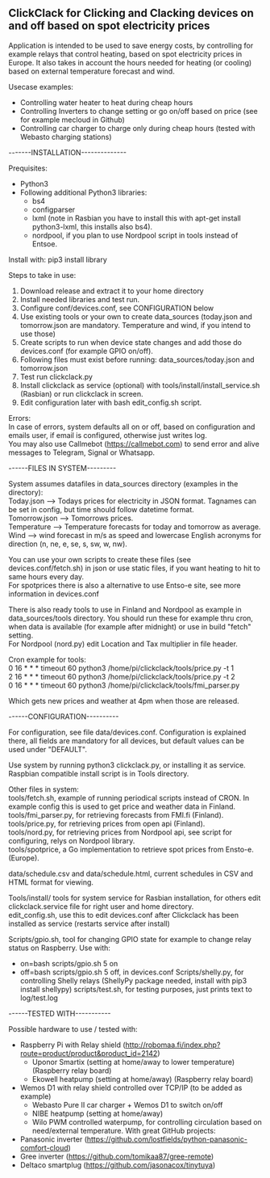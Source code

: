 ClickClack for Clicking and Clacking devices on and off based on spot electricity prices
---------
  
Application is intended to be used to save energy costs, by controlling for example relays that control heating, based on spot electricity prices in Europe. It also takes in account the hours needed for heating (or cooling) based on external temperature forecast and wind.
  
Usecase examples:
- Controlling water heater to heat during cheap hours
- Controlling Inverters to change setting or go on/off based on price (see for example mecloud in Github)
- Controlling car charger to charge only during cheap hours (tested with Webasto charging stations)
  
-------INSTALLATION--------------
  
Prequisites:
- Python3
- Following additional Python3 libraries:
  - bs4
  - configparser
  - lxml (note in Rasbian you have to install this with apt-get install python3-lxml, this installs also bs4). 
  - nordpool, if you plan to use Nordpool script in tools instead of Entsoe.
  
Install with: pip3 install library  
  
Steps to take in use:  
1. Download release and extract it to your home directory
2. Install needed libraries and test run.
3. Configure conf/devices.conf, see CONFIGURATION below
4. Use existing tools or your own to create data_sources (today.json and tomorrow.json are mandatory. Temperature and wind, if you intend to use those)
5. Create scripts to run when device state changes and add those do devices.conf (for example GPIO on/off).
6. Following files must exist before running: data_sources/today.json and tomorrow.json
7. Test run clickclack.py
8. Install clickclack as service (optional) with tools/install/install_service.sh (Rasbian) or run clickclack in screen.
9. Edit configuration later with bash edit_config.sh script.
  
Errors:  
In case of errors, system defaults all on or off, based on configuration and emails user, if email is configured, otherwise just writes log.  
You may also use Callmebot (https://callmebot.com) to send error and alive messages to Telegram, Signal or Whatsapp.

------FILES IN SYSTEM---------
  
System assumes datafiles in data_sources directory (examples in the directory):  
Today.json —> Todays prices for electricity in JSON format. Tagnames can be set in config, but time should follow datetime format.  
Tomorrow.json —> Tomorrows prices.  
Temperature —> Temperature forecasts for today and tomorrow as average.  
Wind —> wind forecast in m/s as speed and lowercase English acronyms for direction (n, ne, e, se, s, sw, w, nw).  
    
You can use your own scripts to create these files (see devices.conf/fetch.sh) in json or use static files, if you want heating to hit to same hours every day.  
For spotprices there is also a alternative to use Entso-e site, see more information in devices.conf
  
There is also ready tools to use in Finland and Nordpool as example in data_sources/tools directory. You should run these for example thru cron, when data is available (for example after midnight) or use in build "fetch" setting.   
For Nordpool (nord.py) edit Location and Tax multiplier in file header.  

Cron example for tools:  
 0 16 * * * timeout 60 python3 /home/pi/clickclack/tools/price.py -t 1  
 2 16 * * * timeout 60 python3 /home/pi/clickclack/tools/price.py -t 2  
 0 16 * * * timeout 60 python3 /home/pi/clickclack/tools/fmi_parser.py  
   
Which gets new prices and weather at 4pm when those are released.
  
------CONFIGURATION----------
  
For configuration, see file data/devices.conf. Configuration is explained there, all fields are mandatory for all devices, but default values can be used under "DEFAULT". 
  
Use system by running python3 clickclack.py, or installing it as service. Raspbian compatible install script is in Tools directory.  
  
Other files in system:  
tools/fetch.sh, example of running periodical scripts instead of CRON. In example config this is used to get price and weather data in Finland.
tools/fmi_parser.py, for retrieving forecasts from FMI.fi (Finland).  
tools/price.py, for retrieving prices from open api (Finland).    
tools/nord.py, for retrieving prices from Nordpool api, see script for configuring, relys on Nordpool library.  
tools/spotprice, a Go implementation to retrieve spot prices from Ensto-e. (Europe). 

data/schedule.csv and data/schedule.html, current schedules in CSV and HTML format for viewing.

Tools/install/ tools for system service for Rasbian installation, for others edit clickclack.service file for right user and home directory.  
edit_config.sh, use this to edit devices.conf after Clickclack has been installed as service (restarts service after install)

Scripts/gpio.sh, tool for changing GPIO state for example to change relay status on Raspberry. Use with:    
  - on=bash scripts/gpio.sh 5 on
  - off=bash scripts/gpio.sh 5 off, in devices.conf
Scripts/shelly.py, for controlling Shelly relays (ShellyPy package needed, install with pip3 install shellypy)
scripts/test.sh, for testing purposes, just prints text to log/test.log

------TESTED WITH-----------
  
Possible hardware to use / tested with:
- Raspberry Pi with Relay shield (http://robomaa.fi/index.php?route=product/product&product_id=2142)
  - Uponor Smartix (setting at home/away to lower temperature) (Raspberry relay board)
  - Ekowell heatpump (setting at home/away) (Raspberry relay board)
- Wemos D1 with relay shield controlled over TCP/IP (to be added as example) 
  - Webasto Pure II car charger + Wemos D1 to switch on/off
  - NIBE heatpump (setting at home/away)
  - Wilo PWM controlled waterpump, for controlling circulation based on need/external temperature.
With great GitHub projects:
- Panasonic inverter (https://github.com/lostfields/python-panasonic-comfort-cloud)
- Gree inverter (https://github.com/tomikaa87/gree-remote)
- Deltaco smartplug (https://github.com/jasonacox/tinytuya)
